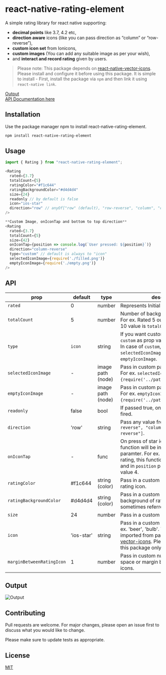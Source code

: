 # react-native-rating-element

A simple rating library for react native supporting:

- **decimal points** like 3.7, 4.2 etc,
- **direction aware** icons (like you can pass direction as “column” or “row-reverse”),
- **custom icon set** from Ionicons,
- **custom images** (You can add any suitable image as per your wish),
- and **interact and record rating** given by users.

> Please note: This package depends on [react-native-vector-icons](https://github.com/oblador/react-native-vector-icons#installation). Please install and configure it before using this package. It is simple to install - First, install the package via `npm` and then link it using `react-native link`.

[Output](https://github.com/ui-ninja/react-native-rating-element#output)
<br />
[API Documentation here](https://github.com/ui-ninja/react-native-rating-element#api)

## Installation

Use the package manager npm to install react-native-rating-element.

```bash
npm install react-native-rating-element
```

## Usage

```javascript
import { Rating } from "react-native-rating-element";

<Rating
  rated={3.7}
  totalCount={5}
  ratingColor="#f1c644"
  ratingBackgroundColor="#d4d4d4"
  size={24}
  readonly // by default is false
  icon="ios-star"
  direction="row" // anyOf["row" (default), "row-reverse", "column", "column-reverse"]
/>

**Custom Image, onIconTap and bottom to top direction**
<Rating
  rated={3.7}
  totalCount={5}
  size={42}
  onIconTap={position => console.log(`User pressed: ${position}`)}
  direction="column-reverse"
  type="custom" // default is always to "icon"
  selectedIconImage={require('./filled.png')}
  emptyIconImage={require('./empty.png')}
/>

```

## API

| prop                      | default    | type              | description                                                                                                                                                                                                                                  |
| ------------------------- | ---------- | ----------------- | -------------------------------------------------------------------------------------------------------------------------------------------------------------------------------------------------------------------------------------------- |
| `rated`                   | 0          | number            | Represents Initial value for the rating.                                                                                                                                                                                                     |
| `totalCount`              | 5          | number            | Number of background stars to show. For ex. Rated 5 out of 10 stars. The 10 value is `totalCount`                                                                                                                                            |
| `type`                    | `icon`     | string            | If you want custom images, then pass `custom` as prop value. <br />In case of `custom`, Make sure to pass `selectedIconImage` and `emptyIconImage`.                                                                                          |
| `selectedIconImage`       | -          | image path (node) | Pass in custom path for selected icon. For ex. `selectedIconImage={require('../pathToImage/image.png}`.                                                                                                                                      |
| `emptyIconImage`          | -          | image path (node) | Pass in custom path for selected icon. For ex. `emptyIconImage={require('../pathToImage/image.png}`.                                                                                                                                         |
| `readonly`                | false      | bool              | If passed true, onPress event won't be fired.                                                                                                                                                                                                |
| `direction`               | 'row'      | string            | Pass any value from `[ "row", "row-reverse", "column", "column-reverse"]`.                                                                                                                                                                   |  |
| `onIconTap`               | -          | func              | On press of star icon by user, this function will be invoked with `position` paramter. For ex. when user taps on 4 rating, this function will be invoked and in `position` parameter you will get value 4.                                   |
| `ratingColor`             | #f1c644    | string (color)    | Pass in a custom color to fill-color the rating icon.                                                                                                                                                                                        |
| `ratingBackgroundColor`   | #d4d4d4    | string (color)    | Pass in a custom fill-color for the background of rating icon. It is sometimes referred as empty icon.                                                                                                                                       |
| `size`                    | 24         | number            | Pass in a custom font size for the icon                                                                                                                                                                                                      |
| `icon`                    | 'ios-star' | string            | Pass in a custom text for the icon. For ex. 'beer', 'bulb'. These icons are imported from package [react-native-vector-icons](https://oblador.github.io/react-native-vector-icons/). Please Note: For now this package only support Ionicons |
| `marginBetweenRatingIcon` | 1          | number            | Pass in custom number to manage space or margin between the rating icons.                                                                                                                                                                    |

## Output

![Output](https://s7.gifyu.com/images/ratingV5.1.3.gif)

## Contributing

Pull requests are welcome. For major changes, please open an issue first to discuss what you would like to change.

Please make sure to update tests as appropriate.

## License

[MIT](https://choosealicense.com/licenses/mit/)

